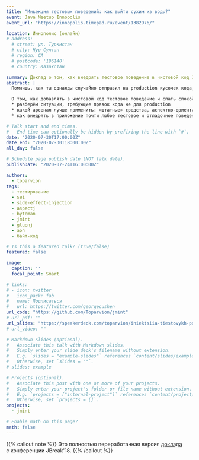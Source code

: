 ```yaml
---
title: "Инъекция тестовых поведений: как выйти сухим из воды?"
event: Java Meetup Innopolis
event_url: "https://innopolis.timepad.ru/event/1382976/"

location: Иннополис (онлайн)
# address:
  # street: ул. Туркистан
  # city: Нур-Султан
  # region: CA
  # postcode: '196140'
  # country: Казахстан

summary: Доклад о том, как внедрять тестовое поведение в чистовой код Java приложений и спать спокойно
abstract: |
  Помнишь, как ты однажды случайно отправил на production кусочек кода, предназначенный только для теста? А тот крохотный if, что по твоей задумке никогда не выполнится в боевой среде? А знаешь ли, сколько таких «закладок» болтается в промышленных приложениях и может выстрелить в любой момент? Много! В некоторых особо рисковых областях (например, в финтехе) борьба с их ростом превращается в отдельную задачу.

  О том, как добавлять в чистовой код тестовое поведение и спать спокойно, мы и поговорим в докладе:  
  * разберём ситуации, требующие правок кода не для production  
  * какой арсенал лучше применить: «штатные» средства, аспектно-ориентированный подход или всё вместе  
  * как внедрять в приложение почти любое тестовое и отладочное поведение, но при этом не пачкать репозиторий грязными хаками и даже не пересобирать само приложение.

# Talk start and end times.
#   End time can optionally be hidden by prefixing the line with `#`.
date: "2020-07-30T17:00:00Z"
date_end: "2020-07-30T18:00:00Z"
all_day: false

# Schedule page publish date (NOT talk date).
publishDate: "2020-07-24T16:00:00Z"

authors:
  - toparvion
tags:
  - тестирование
  - sei
  - side-effect-injection
  - aspectj
  - byteman
  - jmint
  - gluonj
  - аоп
  - байт-код

# Is this a featured talk? (true/false)
featured: false

image:
  caption: ''
  focal_point: Smart

# links:
# - icon: twitter
#   icon_pack: fab
#   name: Подписаться
#   url: https://twitter.com/georgecushen
url_code: "https://github.com/Toparvion/jmint"
# url_pdf: ""
url_slides: "https://speakerdeck.com/toparvion/iniektsiia-tiestovykh-poviedienii-kak-vyiti-sukhim-iz-vody"
# url_video: ""

# Markdown Slides (optional).
#   Associate this talk with Markdown slides.
#   Simply enter your slide deck's filename without extension.
#   E.g. `slides = "example-slides"` references `content/slides/example-slides.md`.
#   Otherwise, set `slides = ""`.
# slides: example

# Projects (optional).
#   Associate this post with one or more of your projects.
#   Simply enter your project's folder or file name without extension.
#   E.g. `projects = ["internal-project"]` references `content/project/deep-learning/index.md`.
#   Otherwise, set `projects = []`.
projects:
  - jmint

# Enable math on this page?
math: false
---
```

{{% callout note %}}
Это полностью переработанная версия [доклада](/event/2018/jbreak/) с&nbsp;конференции JBreak'18.
{{% /callout %}}
